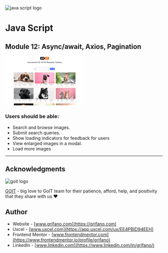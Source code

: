 <img src="https://upload.wikimedia.org/wikipedia/commons/9/99/Unofficial_JavaScript_logo_2.svg" alt="java script logo" width="10%"/>

# Java Script

## Module 12: Async/await, Axios, Pagination

<img src="./src/img/screenshot.webp" alt="java script logo" width="50%"/>

### Users should be able:

- Search and browse images.
- Submit search queries.
- Show loading indicators for feedback for users
- View enlarged images in a modal.
- Load more images

---

## Acknowledgments

<img src="https://goit.global/mx/assets/images/logo-goit.svg" alt="goit logo" width="10%"/>

[GOIT](https://edu.goit.global/uk/referral?x=eyJlbWFpbCI6InNvcmxlbmtAZ21haWwuY29tIiwiZmlyc3ROYW1lIjoi0KHQtdGA0LPRltC5IiwibG9jYWxlIjoidWsiLCJsYW5ndWFnZSI6InVrIiwidG90YWxIb3VycyI6NzcsImN1cnJlbnRPckxhc3RUZWNobm9sb2d5IjoiSFRNTF9DU1MiLCJwYXNzZWRIb21ld29ya3NDb3VudCI6NX0=) -
big love to GoIT team for their patience, afford, help, and positivity that they
share with us ❤️

## Author

- Website - [www.grifano.com](https://grifano.com)
- Uxcel - [www.uxcel.com](https://app.uxcel.com/ux/EE4PBID94EEH)
- Frontend Mentor -
  [www.frontendmentor.com](https://www.frontendmentor.io/profile/grifano)
- LinkedIn - [www.linkedin.com](https://www.linkedin.com/in/grifano/)
